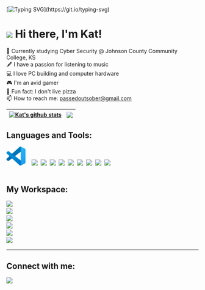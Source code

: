 [![Typing SVG](https://readme-typing-svg.herokuapp.com?font=Courier+new&color=%23808080&size=40&width=800&duration=6969&lines=Welcome+to+my+profile!)](https://git.io/typing-svg)
# <img src="https://raw.githubusercontent.com/iampavangandhi/iampavangandhi/master/gifs/Hi.gif" width="30px"> Hi there, I'm Kat!

:school: Currently studying Cyber Security @ Johnson County Community College, KS</br>
:fountain_pen: I have a passion for listening to music</br>
:computer: I love PC building and computer hardware</br>
:video_game: I'm an avid gamer</br>
:pushpin: Fun fact: I don't live pizza</br>
:mailbox: How to reach me: <a href="mailto:passedoutsober@gmail.com">passedoutsober@gmail.com</a>

| <a href="https://github.com/anuraghazra/github-readme-stats"><img align="center" src="https://github-readme-stats.vercel.app/api?username=addyv1bes&theme=github_dark&hide=contribs,issues&show_icons=true&hide_border=true" alt="Kat's github stats" /></a> | <a href="https://github.com/anuraghazra/github-readme-stats"><img align="center" src="https://github-readme-stats.vercel.app/api/top-langs/?username=addyv1bes&theme=github_dark&layout=compact&hide_border=true" /></a> |
| ------------- | ------------- |

## Languages and Tools:
<div>
  <img width=50px src="https://raw.githubusercontent.com/github/explore/80688e429a7d4ef2fca1e82350fe8e3517d3494d/topics/visual-studio-code/visual-studio-code.png">&nbsp;&nbsp;&nbsp;
  <img width=50px src="https://upload.wikimedia.org/wikipedia/commons/thumb/c/cf/Lua-Logo.svg/947px-Lua-Logo.svg.png">&nbsp;
  <img width=50px src="https://cdn.iconscout.com/icon/free/png-256/free-html-5-1-1175208.png?f=webp">&nbsp;
  <img width=50px src="https://upload.wikimedia.org/wikipedia/commons/6/6a/JavaScript-logo.png">&nbsp;
  <img width=50px src="https://cdn.freebiesupply.com/logos/large/2x/python-5-logo-png-transparent.png">&nbsp;
  <img width=50px src="https://cdn.freebiesupply.com/logos/large/2x/css3-logo-png-transparent.png">&nbsp;
  <img width=50px src="https://cdn.freebiesupply.com/logos/thumbs/2x/git-logo.png">&nbsp;
  <img width=50px src="https://cdn-icons-png.flaticon.com/512/25/25231.png">&nbsp;
  <img width=50px src="https://static.vecteezy.com/system/resources/thumbnails/020/975/574/small/window-10-logo-window-10-icon-transparent-free-png.png">&nbsp;
  <img width=50px src="https://seeklogo.com/images/N/nodejs-logo-FBE122E377-seeklogo.com.png">&nbsp;
</div>

</br>

## My Workspace:
<img height=40 src="https://img.shields.io/badge/WINDOWS-blue?logo=windows"></br>
<img height=40 src="https://img.shields.io/badge/AMD_Ryzen_5_5500-orange?logo=AMD"></br>
<img height=40 src="https://img.shields.io/badge/GeForce_GTX_1650-white?logo=NVIDIA&color=000000"></br>
<img height=40 src="https://img.shields.io/badge/Toshiba_512GB-white?logo=Toshiba&color=000000"></br>
<img height=40 src="https://img.shields.io/badge/Toshiba_913GB-white?logo=Toshiba&color=000000"></br>
<img height=40 src="https://img.shields.io/badge/Toshiba_298GB-white?logo=Toshiba&color=000000"></br>

---

## Connect with me:
<img height=40 src="https://img.shields.io/badge/My_Discord_Profile-white?logo=Discord&color=000000&link=https%3A%2F%2Fdiscord.gg%2FBt54gxK9"></br>
